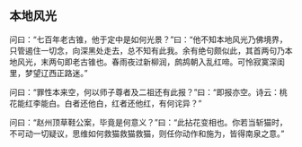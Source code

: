 ## 本地风光

问曰：“七百年老古锥，他于定中是如何光景？”曰：“他不知本地风光乃佛境界，只管遏住一切念，向深黑处走去，总不知有此我。余有绝句颇似此，其首两句乃本地风光，末两句即老古锥也。春雨夜过新柳润，鹧鸪朝入乱红啼。可怜寂寞深闺里，梦望辽西正路迷。”

问曰：“罪性本来空，何以师子尊者及二祖还有此报？”曰：“即报亦空。诗云：桃花能红李能白。白者还他白，红者还他红，有何诧异？”

问曰：“赵州顶草鞋公案，毕竟是何意义？”曰：“此拈花变相也。你若当斩猫时，不可动一切疑议，思维如何救猫救猫救猫，则任你动作和施为，皆得南泉之意。”
